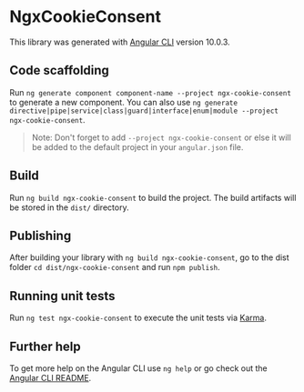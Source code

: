 # NgxCookieConsent

This library was generated with [Angular CLI](https://github.com/angular/angular-cli) version 10.0.3.

## Code scaffolding

Run `ng generate component component-name --project ngx-cookie-consent` to generate a new component. You can also use `ng generate directive|pipe|service|class|guard|interface|enum|module --project ngx-cookie-consent`.
> Note: Don't forget to add `--project ngx-cookie-consent` or else it will be added to the default project in your `angular.json` file. 

## Build

Run `ng build ngx-cookie-consent` to build the project. The build artifacts will be stored in the `dist/` directory.

## Publishing

After building your library with `ng build ngx-cookie-consent`, go to the dist folder `cd dist/ngx-cookie-consent` and run `npm publish`.

## Running unit tests

Run `ng test ngx-cookie-consent` to execute the unit tests via [Karma](https://karma-runner.github.io).

## Further help

To get more help on the Angular CLI use `ng help` or go check out the [Angular CLI README](https://github.com/angular/angular-cli/blob/master/README.md).
